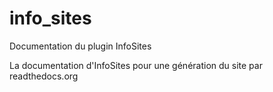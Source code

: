 # info_sites
Documentation du plugin InfoSites

La documentation d'InfoSites pour une génération du site par readthedocs.org
